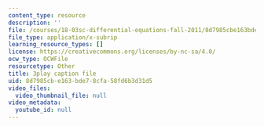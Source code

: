 ```yaml
---
content_type: resource
description: ''
file: /courses/18-03sc-differential-equations-fall-2011/8d7985cbe163bde78cfa58fd6b3d31d5_te6Mplq3DCU.srt
file_type: application/x-subrip
learning_resource_types: []
license: https://creativecommons.org/licenses/by-nc-sa/4.0/
ocw_type: OCWFile
resourcetype: Other
title: 3play caption file
uid: 8d7985cb-e163-bde7-8cfa-58fd6b3d31d5
video_files:
  video_thumbnail_file: null
video_metadata:
  youtube_id: null
---
```

